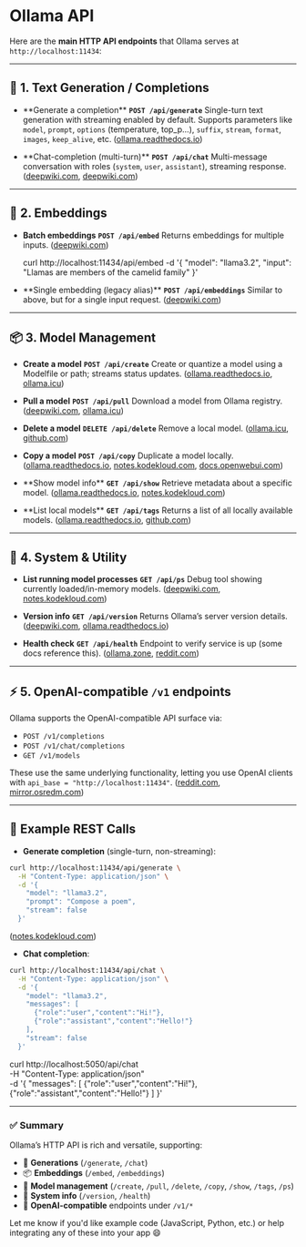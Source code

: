# Ollama API

Here are the **main HTTP API endpoints** that Ollama serves at `http://localhost:11434`:

---

## 🧠 1. Text Generation / Completions

* \*\*Generate a completion\*\*
  **`POST /api/generate`**
  Single-turn text generation with streaming enabled by default. Supports parameters like `model`, `prompt`, `options` (temperature, top\_p…), `suffix`, `stream`, `format`, `images`, `keep_alive`, etc. ([ollama.readthedocs.io][1])

* \*\*Chat-completion (multi-turn)\*\*
  **`POST /api/chat`**
  Multi-message conversation with roles (`system`, `user`, `assistant`), streaming response. ([deepwiki.com][2], [deepwiki.com][3])

---

## 🧩 2. Embeddings

* **Batch embeddings**
  **`POST /api/embed`**
  Returns embeddings for multiple inputs. ([deepwiki.com][2])

  curl http://localhost:11434/api/embed -d '{
    "model": "llama3.2",
    "input": "Llamas are members of the camelid family"
  }'

* \*\*Single embedding (legacy alias)\*\*
  **`POST /api/embeddings`**
  Similar to above, but for a single input request. ([deepwiki.com][2])

---

## 📦 3. Model Management

* **Create a model**
  **`POST /api/create`**
  Create or quantize a model using a Modelfile or path; streams status updates. ([ollama.readthedocs.io][1], [ollama.icu][4])

* **Pull a model**
  **`POST /api/pull`**
  Download a model from Ollama registry. ([deepwiki.com][5], [ollama.icu][4])

* **Delete a model**
  **`DELETE /api/delete`**
  Remove a local model. ([ollama.icu][4], [github.com][6])

* **Copy a model**
  **`POST /api/copy`**
  Duplicate a model locally. ([ollama.readthedocs.io][1], [notes.kodekloud.com][7], [docs.openwebui.com][8])

* \*\*Show model info\*\*
  **`GET /api/show`**
  Retrieve metadata about a specific model. ([ollama.readthedocs.io][1], [notes.kodekloud.com][7])

* \*\*List local models\*\*
  **`GET /api/tags`**
  Returns a list of all locally available models. ([ollama.readthedocs.io][1], [github.com][6])

---

## 🧪 4. System & Utility

* **List running model processes**
  **`GET /api/ps`**
  Debug tool showing currently loaded/in-memory models. ([deepwiki.com][5], [notes.kodekloud.com][7])

* **Version info**
  **`GET /api/version`**
  Returns Ollama’s server version details. ([deepwiki.com][2], [ollama.readthedocs.io][1])

* **Health check**
  **`GET /api/health`**
  Endpoint to verify service is up (some docs reference this). ([ollama.zone][9], [reddit.com][10])

---

## ⚡ 5. OpenAI-compatible `/v1` endpoints

Ollama supports the OpenAI-compatible API surface via:

* `POST /v1/completions`
* `POST /v1/chat/completions`
* `GET /v1/models`

These use the same underlying functionality, letting you use OpenAI clients with `api_base = "http://localhost:11434"`. ([reddit.com][11], [mirror.osredm.com][12])

---

## 🔄 Example REST Calls

* **Generate completion** (single-turn, non-streaming):

```bash
curl http://localhost:11434/api/generate \
  -H "Content-Type: application/json" \
  -d '{
    "model": "llama3.2",
    "prompt": "Compose a poem",
    "stream": false
  }'
```

([notes.kodekloud.com][7])

* **Chat completion**:

```bash
curl http://localhost:11434/api/chat \
  -H "Content-Type: application/json" \
  -d '{
    "model": "llama3.2",
    "messages": [
      {"role":"user","content":"Hi!"},
      {"role":"assistant","content":"Hello!"}
    ],
    "stream": false
  }'
```

curl http://localhost:5050/api/chat \
  -H "Content-Type: application/json" \
  -d '{
    "messages": [
      {"role":"user","content":"Hi!"},
      {"role":"assistant","content":"Hello!"}
    ]
  }'

---

### ✅ Summary

Ollama’s HTTP API is rich and versatile, supporting:

* 🧠 **Generations** (`/generate`, `/chat`)
* 📦 **Embeddings** (`/embed`, `/embeddings`)
* 🔧 **Model management** (`/create`, `/pull`, `/delete`, `/copy`, `/show`, `/tags`, `/ps`)
* 🧩 **System info** (`/version`, `/health`)
* 🔄 **OpenAI-compatible** endpoints under `/v1/*`

Let me know if you'd like example code (JavaScript, Python, etc.) or help integrating any of these into your app 😄

[1]: https://ollama.readthedocs.io/en/api/?utm_source=chatgpt.com "API Reference - Ollama English Documentation"
[2]: https://deepwiki.com/ollama/ollama/3-api-reference?utm_source=chatgpt.com "API Reference | ollama/ollama | DeepWiki"
[3]: https://deepwiki.com/ollama/ollama/3.2-generation-and-chat-api?utm_source=chatgpt.com "Generation and Chat API | ollama/ollama | DeepWiki"
[4]: https://ollama.icu/api/?utm_source=chatgpt.com "API - Ollama"
[5]: https://deepwiki.com/ollama/ollama-python/3-api-reference?utm_source=chatgpt.com "API Reference | ollama/ollama-python | DeepWiki"
[6]: https://github.com/LewisBroadhurst/ollama.ai/blob/main/docs/api.md?utm_source=chatgpt.com "ollama.ai/docs/api.md at main · LewisBroadhurst/ollama.ai · GitHub"
[7]: https://notes.kodekloud.com/docs/Running-Local-LLMs-With-Ollama/Building-AI-Applications/Demo-Using-Ollama-API-and-Interacting-With-It?utm_source=chatgpt.com "Demo Using Ollama API and Interacting With It - KodeKloud Notes"
[8]: https://docs.openwebui.com/getting-started/api-endpoints/?utm_source=chatgpt.com "🔗 API Endpoints | Open WebUI"
[9]: https://ollama.zone/using-and-consuming-ollama-server-api/?utm_source=chatgpt.com "Ollama.zone - Using and Consuming Ollama Server API"
[10]: https://www.reddit.com/r/ollama/comments/1cocn3a?utm_source=chatgpt.com "Unable to access Ollama API on AWS EC2 instance from local computer despite allowing inbound traffic"
[11]: https://www.reddit.com/r/LocalLLaMA/comments/1du4ddy?utm_source=chatgpt.com "Ollama adds /v1/models and /v1/completions OpenAI compatible APIs"
[12]: https://mirror.osredm.com/root/ollama/src/branch/main/docs/api.md?utm_source=chatgpt.com "ollama/api.md at main - ollama - Gitea: Git with a cup of tea"
